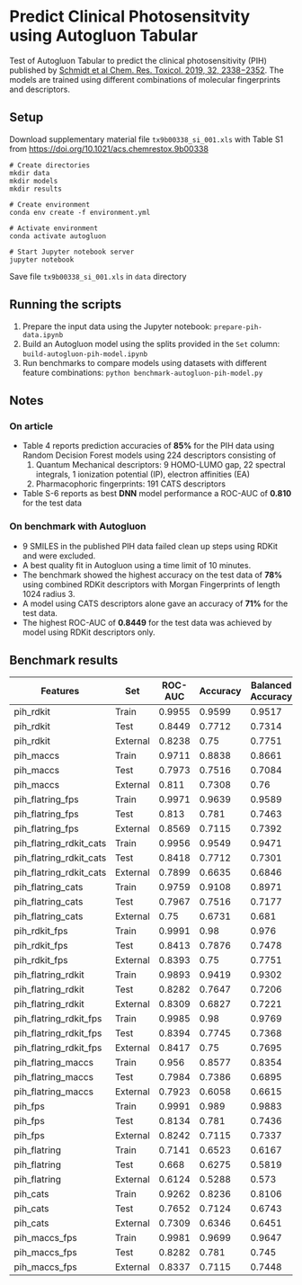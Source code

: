 
# Predict Clinical Photosensitvity using Autogluon Tabular 

Test of Autogluon Tabular to predict the clinical photosensitivity (PIH)
published by  [Schmidt et al Chem. Res. Toxicol. 2019, 32, 2338−2352](https://doi.org/10.1021/acs.chemrestox.9b00338).
The models are trained using different combinations of molecular fingerprints and descriptors.

## Setup
Download supplementary material file `tx9b00338_si_001.xls` with Table S1 from
https://doi.org/10.1021/acs.chemrestox.9b00338

```
# Create directories
mkdir data
mkdir models
mkdir results

# Create environment
conda env create -f environment.yml

# Activate environment
conda activate autogluon

# Start Jupyter notebook server
jupyter notebook
```
Save file `tx9b00338_si_001.xls` in `data` directory

## Running the scripts
1. Prepare the input data using the Jupyter notebook:
   `prepare-pih-data.ipynb`
2. Build an Autogluon model using the splits provided in the `Set` column:
   `build-autogluon-pih-model.ipynb`
3. Run benchmarks to compare models using datasets with different feature combinations:
   `python benchmark-autogluon-pih-model.py`

## Notes
### On article
- Table 4 reports prediction accuracies of **85%** for the PIH data
  using Random Decision Forest models using 224 descriptors consisting of
  1. Quantum Mechanical descriptors:
    9 HOMO-LUMO gap, 22 spectral integrals, 1 ionization potential (IP), electron affinities (EA) 
  2. Pharmacophoric fingerprints:
    191 CATS descriptors
- Table S-6 reports as best **DNN** model performance a ROC-AUC of **0.810** for the test data
### On benchmark with Autogluon
- 9 SMILES in the published PIH data failed clean up steps using RDKit and were excluded.
- A best quality fit in Autogluon using a time limit of 10 minutes.
- The benchmark showed the highest accuracy on the test data of **78%** using
  combined RDKit descriptors with Morgan Fingerprints of length 1024 radius 3.
- A model using CATS descriptors alone gave an accuracy of **71%** for the test data.
- The highest ROC-AUC of **0.8449** for the test data was achieved by model using RDKit descriptors only.

## Benchmark results
Features|Set|ROC-AUC|Accuracy|Balanced Accuracy|Sensitivity|Specifity|MCC|F1|Precision|Recall
-|-|-|-|-|-|-|-|-|-|-
pih_rdkit|Train|0.9955|0.9599|0.9517|0.9863|0.9446|0.917|0.9475|0.9863|0.9116
pih_rdkit|Test|0.8449|0.7712|0.7314|0.8442|0.7467|0.523|0.65|0.8442|0.5285
pih_rdkit|External|0.8238|0.75|0.7751|0.9|0.6111|0.5303|0.7759|0.9|0.6818
pih_maccs|Train|0.9711|0.8838|0.8661|0.9142|0.8682|0.7568|0.842|0.9142|0.7803
pih_maccs|Test|0.7973|0.7516|0.7084|0.8219|0.7296|0.4794|0.6122|0.8219|0.4878
pih_maccs|External|0.811|0.7308|0.76|0.8958|0.5893|0.5022|0.7544|0.8958|0.6515
pih_flatring_fps|Train|0.9971|0.9639|0.9589|0.9737|0.9579|0.9246|0.9536|0.9737|0.9343
pih_flatring_fps|Test|0.813|0.781|0.7463|0.8333|0.7613|0.5412|0.6763|0.8333|0.5691
pih_flatring_fps|External|0.8569|0.7115|0.7392|0.875|0.5714|0.4622|0.7368|0.875|0.6364
pih_flatring_rdkit_cats|Train|0.9956|0.9549|0.9471|0.9756|0.9428|0.9062|0.9412|0.9756|0.9091
pih_flatring_rdkit_cats|Test|0.8418|0.7712|0.7301|0.8533|0.7446|0.5246|0.6465|0.8533|0.5203
pih_flatring_rdkit_cats|External|0.7899|0.6635|0.6846|0.8163|0.5273|0.3562|0.6957|0.8163|0.6061
pih_flatring_cats|Train|0.9759|0.9108|0.8971|0.9373|0.8964|0.8138|0.8809|0.9373|0.8308
pih_flatring_cats|Test|0.7967|0.7516|0.7177|0.7701|0.7443|0.4733|0.6381|0.7701|0.5447
pih_flatring_cats|External|0.75|0.6731|0.681|0.7963|0.54|0.3489|0.7167|0.7963|0.6515
pih_rdkit_fps|Train|0.9991|0.98|0.976|0.9921|0.9724|0.9583|0.9743|0.9921|0.9571
pih_rdkit_fps|Test|0.8413|0.7876|0.7478|0.8816|0.7565|0.5623|0.6734|0.8816|0.5447
pih_rdkit_fps|External|0.8393|0.75|0.7751|0.9|0.6111|0.5303|0.7759|0.9|0.6818
pih_flatring_rdkit|Train|0.9893|0.9419|0.9302|0.9774|0.9224|0.8799|0.9227|0.9774|0.8737
pih_flatring_rdkit|Test|0.8282|0.7647|0.7206|0.8592|0.7362|0.5126|0.6289|0.8592|0.4959
pih_flatring_rdkit|External|0.8309|0.6827|0.7221|0.8837|0.541|0.4343|0.6972|0.8837|0.5758
pih_flatring_rdkit_fps|Train|0.9985|0.98|0.9769|0.987|0.9755|0.9582|0.9744|0.987|0.9621
pih_flatring_rdkit_fps|Test|0.8394|0.7745|0.7368|0.8375|0.7522|0.5285|0.6601|0.8375|0.5447
pih_flatring_rdkit_fps|External|0.8417|0.75|0.7695|0.8846|0.6154|0.5192|0.7797|0.8846|0.697
pih_flatring_maccs|Train|0.956|0.8577|0.8354|0.8944|0.8402|0.702|0.8022|0.8944|0.7273
pih_flatring_maccs|Test|0.7984|0.7386|0.6895|0.8308|0.7137|0.4542|0.5745|0.8308|0.439
pih_flatring_maccs|External|0.7923|0.6058|0.6615|0.8571|0.4783|0.3291|0.5941|0.8571|0.4545
pih_fps|Train|0.9991|0.989|0.9883|0.9873|0.99|0.977|0.9861|0.9873|0.9848
pih_fps|Test|0.8134|0.781|0.7436|0.85|0.7566|0.5437|0.67|0.85|0.5528
pih_fps|External|0.8242|0.7115|0.7337|0.86|0.5741|0.4504|0.7414|0.86|0.6515
pih_flatring|Train|0.7141|0.6523|0.6167|0.5809|0.6835|0.2484|0.5036|0.5809|0.4444
pih_flatring|Test|0.668|0.6275|0.5819|0.5584|0.6507|0.1851|0.43|0.5584|0.3496
pih_flatring|External|0.6124|0.5288|0.573|0.7297|0.4179|0.1468|0.5243|0.7297|0.4091
pih_cats|Train|0.9262|0.8236|0.8106|0.7957|0.8403|0.6285|0.7708|0.7957|0.7475
pih_cats|Test|0.7652|0.7124|0.6743|0.7108|0.713|0.3843|0.5728|0.7108|0.4797
pih_cats|External|0.7309|0.6346|0.6451|0.7692|0.5|0.2796|0.678|0.7692|0.6061
pih_maccs_fps|Train|0.9981|0.9699|0.9647|0.9841|0.9613|0.9374|0.9612|0.9841|0.9394
pih_maccs_fps|Test|0.8282|0.781|0.745|0.8415|0.7589|0.5424|0.6732|0.8415|0.561
pih_maccs_fps|External|0.8337|0.7115|0.7448|0.8913|0.569|0.4747|0.7321|0.8913|0.6212
